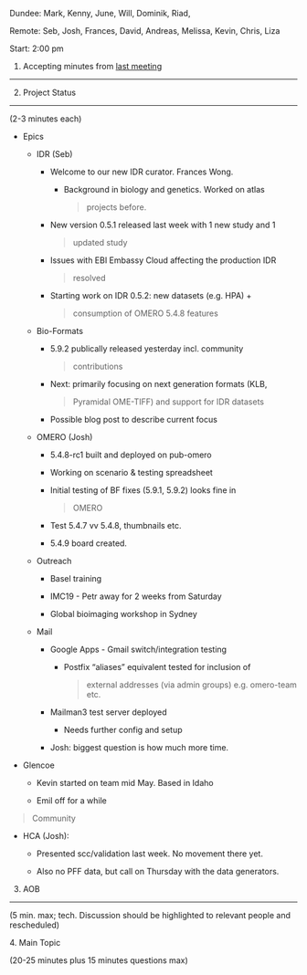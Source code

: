 Dundee: Mark, Kenny, June, Will, Dominik, Riad,

Remote: Seb, Josh, Frances, David, Andreas, Melissa, Kevin, Chris, Liza

Start: 2:00 pm

1. Accepting minutes from [<u>last meeting</u>](https://drive.google.com/open?id=1TndXeC3wQSZVEaB5ZGpEAaPRl1QAufSI)
-------------------------------------------------------------------------------------------------------------------

2. Project Status
-----------------

(2-3 minutes each)

-   Epics

    -   IDR (Seb)

        -   Welcome to our new IDR curator. Frances Wong.

            -   Background in biology and genetics. Worked on atlas
                > projects before.

        -   New version 0.5.1 released last week with 1 new study and 1
            > updated study

        -   Issues with EBI Embassy Cloud affecting the production IDR
            > resolved

        -   Starting work on IDR 0.5.2: new datasets (e.g. HPA) +
            > consumption of OMERO 5.4.8 features

    -   Bio-Formats

        -   5.9.2 publically released yesterday incl. community
            > contributions

        -   Next: primarily focusing on next generation formats (KLB,
            > Pyramidal OME-TIFF) and support for IDR datasets

        -   Possible blog post to describe current focus

    -   OMERO (Josh)

        -   5.4.8-rc1 built and deployed on pub-omero

        -   Working on scenario & testing spreadsheet

        -   Initial testing of BF fixes (5.9.1, 5.9.2) looks fine in
            > OMERO

        -   Test 5.4.7 vv 5.4.8, thumbnails etc.

        -   5.4.9 board created.

    -   Outreach

        -   Basel training

        -   IMC19 - Petr away for 2 weeks from Saturday

        -   Global bioimaging workshop in Sydney

    -   Mail

        -   Google Apps - Gmail switch/integration testing

            -   Postfix “aliases” equivalent tested for inclusion of
                > external addresses (via admin groups) e.g. omero-team
                > etc.

        -   Mailman3 test server deployed

            -   Needs further config and setup

        -   Josh: biggest question is how much more time.

-   Glencoe

    -   Kevin started on team mid May. Based in Idaho

    -   Emil off for a while

> Community

-   HCA (Josh):

    -   Presented scc/validation last week. No movement there yet.

    -   Also no PFF data, but call on Thursday with the data generators.

3. AOB
------

(5 min. max; tech. Discussion should be highlighted to relevant people
and rescheduled)

4\. Main Topic

(20-25 minutes plus 15 minutes questions max)
